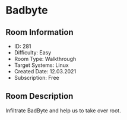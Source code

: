 ﻿# Badbyte

## Room Information
- ID: 281
- Difficulty: Easy
- Room Type: Walkthrough
- Target Systems: Linux
- Created Date: 12.03.2021
- Subscription: Free

## Room Description
Infiltrate BadByte and help us to take over root.
